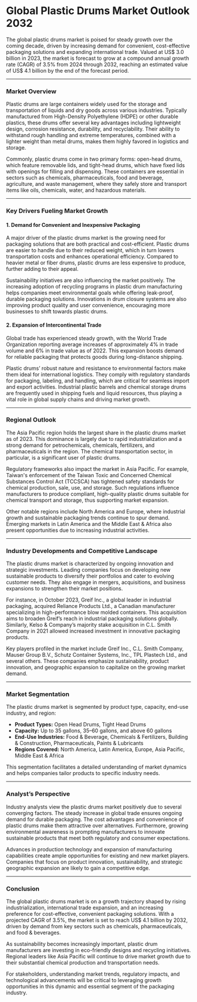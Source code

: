 # Global Plastic Drums Market Outlook 2032

The global plastic drums market is poised for steady growth over the coming decade, driven by increasing demand for convenient, cost-effective packaging solutions and expanding international trade. Valued at US$ 3.0 billion in 2023, the market is forecast to grow at a compound annual growth rate (CAGR) of 3.5% from 2024 through 2032, reaching an estimated value of US$ 4.1 billion by the end of the forecast period.

---

### Market Overview

Plastic drums are large containers widely used for the storage and transportation of liquids and dry goods across various industries. Typically manufactured from High-Density Polyethylene (HDPE) or other durable plastics, these drums offer several key advantages including lightweight design, corrosion resistance, durability, and recyclability. Their ability to withstand rough handling and extreme temperatures, combined with a lighter weight than metal drums, makes them highly favored in logistics and storage.

Commonly, plastic drums come in two primary forms: open-head drums, which feature removable lids, and tight-head drums, which have fixed lids with openings for filling and dispensing. These containers are essential in sectors such as chemicals, pharmaceuticals, food and beverage, agriculture, and waste management, where they safely store and transport items like oils, chemicals, water, and hazardous materials.

---

### Key Drivers Fueling Market Growth

#### 1. Demand for Convenient and Inexpensive Packaging

A major driver of the plastic drums market is the growing need for packaging solutions that are both practical and cost-efficient. Plastic drums are easier to handle due to their reduced weight, which in turn lowers transportation costs and enhances operational efficiency. Compared to heavier metal or fiber drums, plastic drums are less expensive to produce, further adding to their appeal.

Sustainability initiatives are also influencing the market positively. The increasing adoption of recycling programs in plastic drum manufacturing helps companies meet environmental goals while offering leak-proof, durable packaging solutions. Innovations in drum closure systems are also improving product quality and user convenience, encouraging more businesses to shift towards plastic drums.

#### 2. Expansion of Intercontinental Trade

Global trade has experienced steady growth, with the World Trade Organization reporting average increases of approximately 4% in trade volume and 6% in trade value as of 2022. This expansion boosts demand for reliable packaging that protects goods during long-distance shipping.

Plastic drums’ robust nature and resistance to environmental factors make them ideal for international logistics. They comply with regulatory standards for packaging, labeling, and handling, which are critical for seamless import and export activities. Industrial plastic barrels and chemical storage drums are frequently used in shipping fuels and liquid resources, thus playing a vital role in global supply chains and driving market growth.

---

### Regional Outlook

The Asia Pacific region holds the largest share in the plastic drums market as of 2023. This dominance is largely due to rapid industrialization and a strong demand for petrochemicals, chemicals, fertilizers, and pharmaceuticals in the region. The chemical transportation sector, in particular, is a significant user of plastic drums.

Regulatory frameworks also impact the market in Asia Pacific. For example, Taiwan's enforcement of the Taiwan Toxic and Concerned Chemical Substances Control Act (TCCSCA) has tightened safety standards for chemical production, sale, use, and storage. Such regulations influence manufacturers to produce compliant, high-quality plastic drums suitable for chemical transport and storage, thus supporting market expansion.

Other notable regions include North America and Europe, where industrial growth and sustainable packaging trends continue to spur demand. Emerging markets in Latin America and the Middle East & Africa also present opportunities due to increasing industrial activities.

---

### Industry Developments and Competitive Landscape

The plastic drums market is characterized by ongoing innovation and strategic investments. Leading companies focus on developing new sustainable products to diversify their portfolios and cater to evolving customer needs. They also engage in mergers, acquisitions, and business expansions to strengthen their market positions.

For instance, in October 2023, Greif Inc., a global leader in industrial packaging, acquired Reliance Products Ltd., a Canadian manufacturer specializing in high-performance blow molded containers. This acquisition aims to broaden Greif’s reach in industrial packaging solutions globally. Similarly, Kelso & Company’s majority stake acquisition in C.L. Smith Company in 2021 allowed increased investment in innovative packaging products.

Key players profiled in the market include Greif Inc., C.L. Smith Company, Mauser Group B.V., Schutz Container Systems, Inc., TPL Plastech Ltd., and several others. These companies emphasize sustainability, product innovation, and geographic expansion to capitalize on the growing market demand.

---

### Market Segmentation

The plastic drums market is segmented by product type, capacity, end-use industry, and region:

- **Product Types:** Open Head Drums, Tight Head Drums  
- **Capacity:** Up to 35 gallons, 35–60 gallons, and above 60 gallons  
- **End-Use Industries:** Food & Beverage, Chemicals & Fertilizers, Building & Construction, Pharmaceuticals, Paints & Lubricants  
- **Regions Covered:** North America, Latin America, Europe, Asia Pacific, Middle East & Africa  

This segmentation facilitates a detailed understanding of market dynamics and helps companies tailor products to specific industry needs.

---

### Analyst’s Perspective

Industry analysts view the plastic drums market positively due to several converging factors. The steady increase in global trade ensures ongoing demand for durable packaging. The cost advantages and convenience of plastic drums make them attractive over alternatives. Furthermore, growing environmental awareness is prompting manufacturers to innovate sustainable products that meet both regulatory and consumer expectations.

Advances in production technology and expansion of manufacturing capabilities create ample opportunities for existing and new market players. Companies that focus on product innovation, sustainability, and strategic geographic expansion are likely to gain a competitive edge.

---

### Conclusion

The global plastic drums market is on a growth trajectory shaped by rising industrialization, international trade expansion, and an increasing preference for cost-effective, convenient packaging solutions. With a projected CAGR of 3.5%, the market is set to reach US$ 4.1 billion by 2032, driven by demand from key sectors such as chemicals, pharmaceuticals, and food & beverages.

As sustainability becomes increasingly important, plastic drum manufacturers are investing in eco-friendly designs and recycling initiatives. Regional leaders like Asia Pacific will continue to drive market growth due to their substantial chemical production and transportation needs.

For stakeholders, understanding market trends, regulatory impacts, and technological advancements will be critical to leveraging growth opportunities in this dynamic and essential segment of the packaging industry.
